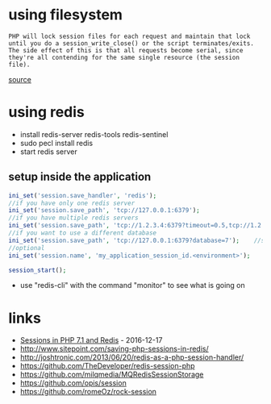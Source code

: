 # using filesystem

```
PHP will lock session files for each request and maintain that lock until you do a session_write_close() or the script terminates/exits. The side effect of this is that all requests become serial, since they're all contending for the same single resource (the session file).
```
[source](https://stackoverflow.com/questions/3623484/why-does-apache-not-process-multiple-requests-from-the-same-browser-simultaneous)

# using redis

* install redis-server redis-tools redis-sentinel
* sudo pecl install redis
* start redis server

## setup inside the application

```php
ini_set('session.save_handler', 'redis');
//if you have only one redis server
ini_set('session.save_path', 'tcp://127.0.0.1:6379');
//if you have multiple redis servers
ini_set('session.save_path', 'tcp://1.2.3.4:6379?timeout=0.5,tcp://1.2.3.5:6379?timeout=0.5');
//if you want to use a different database
ini_set('session.save_path', 'tcp://127.0.0.1:6379?database=7');    //sets database to 7
//optional
ini_set('session.name', 'my_application_session_id.<environment>');

session_start();
```

* use "redis-cli" with the command "monitor" to see what is going on

# links

* [Sessions in PHP 7.1 and Redis](https://www.dragonbe.com/2016/12/sessions-in-php-71-and-redis.html) - 2016-12-17
* http://www.sitepoint.com/saving-php-sessions-in-redis/
* http://joshtronic.com/2013/06/20/redis-as-a-php-session-handler/
* https://github.com/TheDeveloper/redis-session-php
* https://github.com/milqmedia/MQRedisSessionStorage
* https://github.com/opis/session
* https://github.com/romeOz/rock-session
